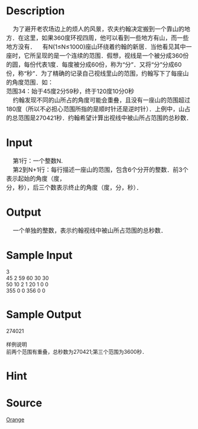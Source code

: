 
# Description

<div class="content"><div><span style="font-size: medium">    为了避开老农场边上的烦人的风景，农夫约翰决定搬到一个靠山的地方．在这里，如果360度环视四周，他可以看到一些地方有山，而一些地方没有．    有N(1≤N≤1000)座山环绕着约翰的新居．当他看见其中一座时，它所呈现的是一个连续的范围．假想，视线是一个被分成360份的圆，每份代表1度．每度被分成60份，称为“分”．又将“分”分成60份，称“秒”．为了精确的记录自己视线里山的范围，约翰写下了每座山的角度范围．如：</span></div>
<div><span style="font-size: medium">范围34：始于45度2分59秒，终于120度10分0秒</span></div>
<div><span style="font-size: medium">    约翰发现不同的山所占的角度可能会重叠，且没有一座山的范围超过180度（所以不必担心范围所指的是顺时针还是逆时针）．上例中，山占的总范围是270421秒．约翰希望计算出视线中被山所占范围的总秒数．</span></div></div>

# Input

<div class="content"><div><span style="font-size: medium">    第1行：一个整数N.</span></div>
<div><span style="font-size: medium">    第2到N+1行：每行描述一座山的范围，包含6个分开的整数．前3个表示起始的角度（度，</span></div>
<div><span style="font-size: medium">分，秒），后三个数表示终止的角度（度，分，秒）．</span></div></div>

# Output

<div class="content"><div><span style="font-size: medium">    一个单独的整数，表示约翰视线中被山所占范围的总秒数．</span></div></div>

# Sample Input

<div class="content"><span class="sampledata">    3<br/>
    45  2  59  60  30  30<br/>
    50  10  2  1 20  1 0  0<br/>
    355  0  0  356  0  0<br/>
</span></div>

# Sample Output

<div class="content"><span class="sampledata">    274021<br/>
<br/>
样例说明<br/>
    前两个范围有重叠，总秒数为270421;第三个范围为3600秒．</span></div>

# Hint

<div class="content"><p></p></div>

# Source

<div class="content"><p><a href="problemset.php?search=Orange">Orange</a></p></div>

